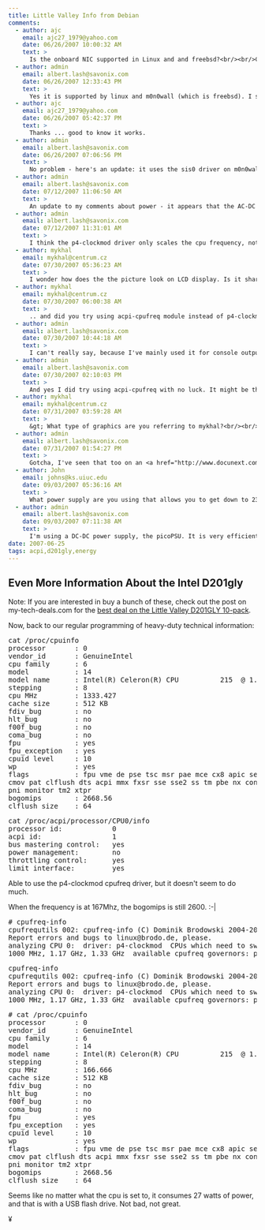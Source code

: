 ```yaml
---
title: Little Valley Info from Debian
comments:
  - author: ajc
    email: ajc27_1979@yahoo.com
    date: 06/26/2007 10:00:32 AM
    text: >
      Is the onboard NIC supported in Linux and and freebsd?<br/><br/>Can you post a dmesg output from debian?
  - author: admin
    email: albert.lash@savonix.com
    date: 06/26/2007 12:33:43 PM
    text: >
      Yes it is supported by linux and m0n0wall (which is freebsd). I should have captured a dmesg before I removed debian, but now its running m0n0wall.<br/><br/>Its a broadcom driver, though I couldn't find anything about it.
  - author: ajc
    email: ajc27_1979@yahoo.com
    date: 06/26/2007 05:42:37 PM
    text: >
      Thanks ... good to know it works.
  - author: admin
    email: albert.lash@savonix.com
    date: 06/26/2007 07:06:56 PM
    text: >
      No problem - here's an update: it uses the sis0 driver on m0n0wall, which is good!
  - author: admin
    email: albert.lash@savonix.com
    date: 07/12/2007 11:06:50 AM
    text: >
      An update to my comments about power - it appears that the AC-DC external power converter has a big effect on the power consumption. I'm using a different one now and it's only consuming 23 watts at full power. I'm also using a USB stick instead of compact flash, which could have an effect, though I doubt it.
  - author: admin
    email: albert.lash@savonix.com
    date: 07/12/2007 11:31:01 AM
    text: >
      I think the p4-clockmod driver only scales the cpu frequency, not the voltage.<br/><br/><blockquote><br/>                       "The speedstep-ich or acpi cpufreq modules offer "<br/>                       "voltage scaling in addition of frequency scaling. "<br/>                       "You should use either one instead of p4-clockmod, "<br/>                       "if possible.\n");<br/></blockquote><br/><br/>It might help in the reduction of heat however.
  - author: mykhal
    email: mykhal@centrum.cz
    date: 07/30/2007 05:36:23 AM
    text: >
      I wonder how does the the picture look on LCD display. Is it sharp ?
  - author: mykhal
    email: mykhal@centrum.cz
    date: 07/30/2007 06:00:38 AM
    text: >
      .. and did you try using acpi-cpufreq module instead of p4-clockmod ?
  - author: admin
    email: albert.lash@savonix.com
    date: 07/30/2007 10:44:18 AM
    text: >
      I can't really say, because I've mainly used it for console output,  meaning that all I see is a command line interface, no graphical user interface. I have no complaints about the console video output.<br/><br/>When it first boots, there is an intel splash screen displaying a fade and a couple of intel logos, that looks good too.<br/><br/>What type of graphics are you referring to mykhal?
  - author: admin
    email: albert.lash@savonix.com
    date: 07/30/2007 02:10:03 PM
    text: >
      And yes I did try using acpi-cpufreq with no luck. It might be that the board is too new and the acpi-cpufreq driver will support it in the future.
  - author: mykhal
    email: mykhal@centrum.cz
    date: 07/31/2007 03:59:28 AM
    text: >
      &gt; What type of graphics are you referring to mykhal?<br/><br/>I am only interested in quality of the integrated video in general - some integrated video cards may have blurry or unstable picture and are not appropriate for using on desktop.
  - author: admin
    email: albert.lash@savonix.com
    date: 07/31/2007 01:54:27 PM
    text: >
      Gotcha, I've seen that too on an <a href="http://www.docunext.com/blog/2007/03/22/amcc-3ware-9650se-sata-ii-pci-express-raid-card-review/" rel="nofollow">AOpen machine I built with a 3Ware RAID card, wasn't sure what the issue was but I think it was because the onboard video was analog and was too close to the power supply</a>.<br/><br/>On the Intel D201GLY, I haven't had any such problems at all, the screen is clear for me and not wavy or fuzzy at all.
  - author: John
    email: johns@ks.uiuc.edu
    date: 09/03/2007 05:36:16 AM
    text: >
      What power supply are you using that allows you to get down to 23 watts?<br/>With a run-of-the-mill desktop PSU, mine is using 40 watts.  I'd love to get it down to 23!
  - author: admin
    email: albert.lash@savonix.com
    date: 09/03/2007 07:11:38 AM
    text: >
      I'm using a DC-DC power supply, the picoPSU. It is very efficient.<br/><br/><a href="http://www.mini-box.com/s.nl/it.A/id.417/.f" rel="nofollow">http://www.mini-box.com/s.nl/it.A/id.417/.f</a><br/><br/>You'll need a AC-DC adapter, and I use a molex to 4-pin motherboard cable, but those only cost about a buck or so.
date: 2007-06-25
tags: acpi,d201gly,energy
---
```

## <strong>Even More Information About the Intel D201gly</strong>

Note: If you are interested in buy a bunch of these, check out the post on my-tech-deals.com for the <a href="http://www.my-tech-deals.com/blog/2007/06/best-deal-on-the-little-valley.html">best deal on the  Little Valley D201GLY 10-pack</a>.

Now, back to our regular programming of heavy-duty technical information:

<pre class="sh_sh">cat /proc/cpuinfo
processor       : 0
vendor_id       : GenuineIntel
cpu family      : 6
model           : 14
model name      : Intel(R) Celeron(R) CPU          215  @ 1.33GHz
stepping        : 8
cpu MHz         : 1333.427
cache size      : 512 KB
fdiv_bug        : no
hlt_bug         : no
f00f_bug        : no
coma_bug        : no
fpu             : yes
fpu_exception   : yes
cpuid level     : 10
wp              : yes
flags           : fpu vme de pse tsc msr pae mce cx8 apic sep mtrr pge mca
cmov pat clflush dts acpi mmx fxsr sse sse2 ss tm pbe nx constant_tsc up
pni monitor tm2 xtpr
bogomips        : 2668.56
clflush size    : 64</pre>

<pre class="sh_sh">cat /proc/acpi/processor/CPU0/info
processor id:            0
acpi id:                 1
bus mastering control:   yes
power management:        no
throttling control:      yes
limit interface:         yes</pre>

Able to use the p4-clockmod cpufreq driver, but it doesn't seem to do much.

When the frequency is at 167Mhz, the bogomips is still 2600. :-|

<pre class="sh_sh"># cpufreq-info
cpufrequtils 002: cpufreq-info (C) Dominik Brodowski 2004-2006
Report errors and bugs to linux@brodo.de, please.
analyzing CPU 0:  driver: p4-clockmod  CPUs which need to switch frequency at the same time: 0  hardware limits: 167 MHz - 1.33 GHz  available frequency steps: 167 MHz, 333 MHz, 500 MHz, 667 MHz, 833 MHz,
1000 MHz, 1.17 GHz, 1.33 GHz  available cpufreq governors: powersave, conservative, performance  current policy: frequency should be within 167 MHz and 1.33 GHz.                  The governor "performance" may decide which speed to use                  within this range.  current CPU frequency is 1.33 GHz (asserted by call to hardware).</pre>

<pre class="sh_sh">cpufreq-info
cpufrequtils 002: cpufreq-info (C) Dominik Brodowski 2004-2006
Report errors and bugs to linux@brodo.de, please.
analyzing CPU 0:  driver: p4-clockmod  CPUs which need to switch frequency at the same time: 0  hardware limits: 167 MHz - 1.33 GHz  available frequency steps: 167 MHz, 333 MHz, 500 MHz, 667 MHz, 833 MHz,
1000 MHz, 1.17 GHz, 1.33 GHz  available cpufreq governors: powersave, conservative, performance  current policy: frequency should be within 167 MHz and 1.33 GHz.                  The governor "powersave" may decide which speed to use                  within this range.  current CPU frequency is 167 MHz (asserted by call to hardware).</pre>

<pre class="sh_sh"># cat /proc/cpuinfo
processor       : 0
vendor_id       : GenuineIntel
cpu family      : 6
model           : 14
model name      : Intel(R) Celeron(R) CPU          215  @ 1.33GHz
stepping        : 8
cpu MHz         : 166.666
cache size      : 512 KB
fdiv_bug        : no
hlt_bug         : no
f00f_bug        : no
coma_bug        : no
fpu             : yes
fpu_exception   : yes
cpuid level     : 10
wp              : yes
flags           : fpu vme de pse tsc msr pae mce cx8 apic sep mtrr pge mca
cmov pat clflush dts acpi mmx fxsr sse sse2 ss tm pbe nx constant_tsc up
pni monitor tm2 xtpr
bogomips        : 2668.56
clflush size    : 64</pre>

Seems like no matter what the cpu is set to, it consumes 27 watts of power, and that is with a USB flash drive. Not bad, not great.

¥

